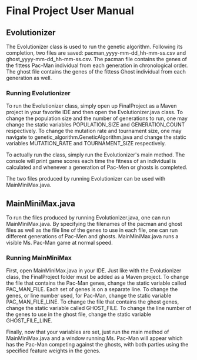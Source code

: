 # Final Project User Manual

## Evolutionizer

The Evolutionizer class is used to run the genetic algorithm. Following its completion, two files are saved: pacman_yyyy-mm-dd_hh-mm-ss.csv and ghost_yyyy-mm-dd_hh-mm-ss.csv. The pacman file contains the genes of the fittess Pac-Man individual from each generation in chronological order. The ghost file contains the genes of the fittess Ghost individual from each generation as well.

### Running Evolutionizer

To run the Evolutionizer class, simply open up FinalProject as a Maven project in your favorite IDE and then open the Evolutionizer.java class. To change the population size and the number of generations to run, one may change the static variables POPULATION_SIZE and GENERATION_COUNT respectively. To change the mutation rate and tournament size, one may navigate to genetic_algorithm.GeneticAlgorithm.java and change the static variables MUTATION_RATE and TOURNAMENT_SIZE respectively.

To actually run the class, simply run the Evolutionizer's main method. The console will print game scores each time the fitness of an individual is calculated and whenever a generation of Pac-Men or ghosts is completed.

The two files produced by running Evolutionizer can be used with MainMiniMax.java.

## MainMiniMax.java

To run the files produced by running Evolutionizer.java, one can run MainMiniMax.java. By specifying the filenames of the pacman and ghost files as well as the file line of the genes to use in each file, one can run different generations of Pac-Men and ghosts. MainMiniMax.java runs a visible Ms. Pac-Man game at normal speed.

### Running MainMiniMax

First, open MainMiniMax.java in your IDE. Just like with the Evolutionizer class, the FinalProject folder must be added as a Maven project. To change the file that contains the Pac-Man genes, change the static variable called PAC_MAN_FILE. Each set of genes is on a separate line. To change the genes, or line number used, for Pac-Man, change the static variable PAC_MAN_FILE_LINE. To change the file that contains the ghost genes, change the static variable called GHOST_FILE. To change the line number of the genes to use in the ghost file, change the static variable GHOST_FILE_LINE.

Finally, now that your variables are set, just run the main method of MainMiniMax.java and a window running Ms. Pac-Man will appear which has the Pac-Man competing against the ghosts, with both parties using the specified feature weights in the genes.